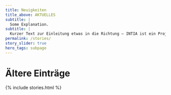 ```yaml
---
title: Neuigkeiten
title_above: AKTUELLES
subtitle: |
  Some Explanation.
subtitle: |
  Kurzer Text zur Einleitung etwas in die Richtung – INTIA ist ein Projekt, dass noch bis Juni 2022 läuft. In dieser Zeit sind wir noch für Fragen erreichbar danach nicht mehr ... oder sowas in diese Richtung.
permalink: /stories/
story_slider: true
hero_tags: subpage
---
```


# Ältere Einträge

{% include stories.html %}
